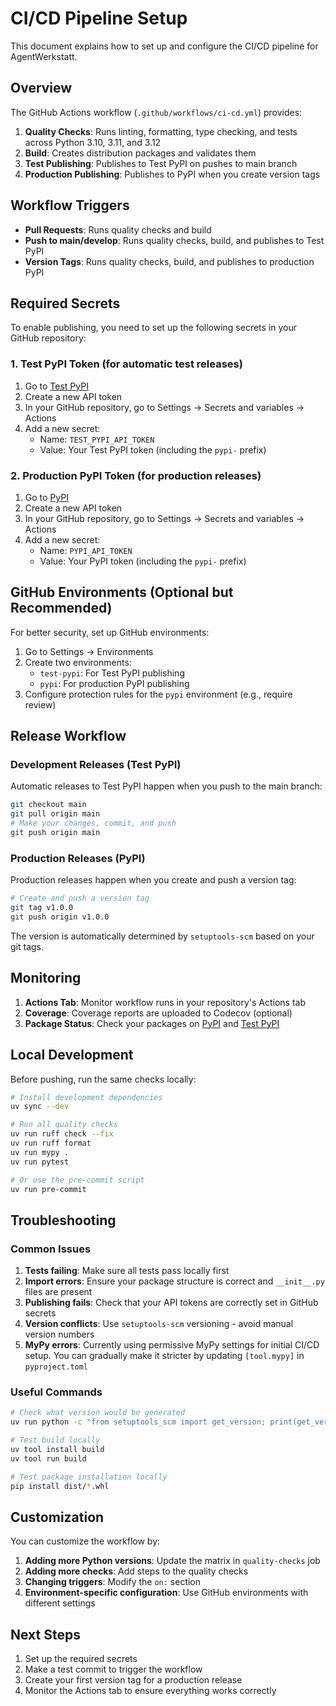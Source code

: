 # CI/CD Pipeline Setup

This document explains how to set up and configure the CI/CD pipeline for AgentWerkstatt.

## Overview

The GitHub Actions workflow (`.github/workflows/ci-cd.yml`) provides:

1. **Quality Checks**: Runs linting, formatting, type checking, and tests across Python 3.10, 3.11, and 3.12
2. **Build**: Creates distribution packages and validates them
3. **Test Publishing**: Publishes to Test PyPI on pushes to main branch
4. **Production Publishing**: Publishes to PyPI when you create version tags

## Workflow Triggers

- **Pull Requests**: Runs quality checks and build
- **Push to main/develop**: Runs quality checks, build, and publishes to Test PyPI
- **Version Tags**: Runs quality checks, build, and publishes to production PyPI

## Required Secrets

To enable publishing, you need to set up the following secrets in your GitHub repository:

### 1. Test PyPI Token (for automatic test releases)

1. Go to [Test PyPI](https://test.pypi.org/manage/account/token/)
2. Create a new API token
3. In your GitHub repository, go to Settings → Secrets and variables → Actions
4. Add a new secret:
   - Name: `TEST_PYPI_API_TOKEN`
   - Value: Your Test PyPI token (including the `pypi-` prefix)

### 2. Production PyPI Token (for production releases)

1. Go to [PyPI](https://pypi.org/manage/account/token/)
2. Create a new API token
3. In your GitHub repository, go to Settings → Secrets and variables → Actions
4. Add a new secret:
   - Name: `PYPI_API_TOKEN`
   - Value: Your PyPI token (including the `pypi-` prefix)

## GitHub Environments (Optional but Recommended)

For better security, set up GitHub environments:

1. Go to Settings → Environments
2. Create two environments:
   - `test-pypi`: For Test PyPI publishing
   - `pypi`: For production PyPI publishing
3. Configure protection rules for the `pypi` environment (e.g., require review)

## Release Workflow

### Development Releases (Test PyPI)

Automatic releases to Test PyPI happen when you push to the main branch:

```bash
git checkout main
git pull origin main
# Make your changes, commit, and push
git push origin main
```

### Production Releases (PyPI)

Production releases happen when you create and push a version tag:

```bash
# Create and push a version tag
git tag v1.0.0
git push origin v1.0.0
```

The version is automatically determined by `setuptools-scm` based on your git tags.

## Monitoring

1. **Actions Tab**: Monitor workflow runs in your repository's Actions tab
2. **Coverage**: Coverage reports are uploaded to Codecov (optional)
3. **Package Status**: Check your packages on [PyPI](https://pypi.org/project/agentwerkstatt/) and [Test PyPI](https://test.pypi.org/project/agentwerkstatt/)

## Local Development

Before pushing, run the same checks locally:

```bash
# Install development dependencies
uv sync --dev

# Run all quality checks
uv run ruff check --fix
uv run ruff format
uv run mypy .
uv run pytest

# Or use the pre-commit script
uv run pre-commit
```

## Troubleshooting

### Common Issues

1. **Tests failing**: Make sure all tests pass locally first
2. **Import errors**: Ensure your package structure is correct and `__init__.py` files are present
3. **Publishing fails**: Check that your API tokens are correctly set in GitHub secrets
4. **Version conflicts**: Use `setuptools-scm` versioning - avoid manual version numbers
5. **MyPy errors**: Currently using permissive MyPy settings for initial CI/CD setup. You can gradually make it stricter by updating `[tool.mypy]` in `pyproject.toml`

### Useful Commands

```bash
# Check what version would be generated
uv run python -c "from setuptools_scm import get_version; print(get_version())"

# Test build locally
uv tool install build
uv tool run build

# Test package installation locally
pip install dist/*.whl
```

## Customization

You can customize the workflow by:

1. **Adding more Python versions**: Update the matrix in `quality-checks` job
2. **Adding more checks**: Add steps to the quality checks
3. **Changing triggers**: Modify the `on:` section
4. **Environment-specific configuration**: Use GitHub environments with different settings

## Next Steps

1. Set up the required secrets
2. Make a test commit to trigger the workflow
3. Create your first version tag for a production release
4. Monitor the Actions tab to ensure everything works correctly
